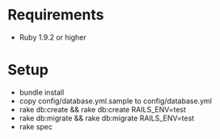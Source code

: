 Requirements
============

- Ruby 1.9.2 or higher

Setup
============

- bundle install
- copy config/database.yml.sample to config/database.yml
- rake db:create && rake db:create RAILS_ENV=test
- rake db:migrate && rake db:migrate RAILS_ENV=test
- rake spec